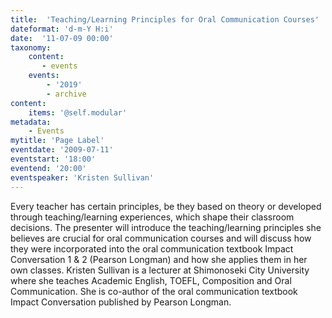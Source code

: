 ```yaml
---
title:  'Teaching/Learning Principles for Oral Communication Courses'
dateformat: 'd-m-Y H:i'
date:  '11-07-09 00:00'
taxonomy:
    content:
       - events
    events:
        - '2019' 
        - archive
content:
    items: '@self.modular'
metadata:
    - Events
mytitle: 'Page Label'
eventdate: '2009-07-11'
eventstart: '18:00'
eventend: '20:00'
eventspeaker: 'Kristen Sullivan'
---
```



Every teacher has certain principles, be they based on theory or developed through teaching/learning experiences, which shape their classroom decisions. The presenter will introduce the teaching/learning principles she believes are crucial for oral communication courses and will discuss how they were incorporated into the oral communication textbook Impact Conversation 1 & 2 (Pearson Longman) and how she applies them in her own classes.
Kristen Sullivan is a lecturer at Shimonoseki City University where she teaches Academic English, TOEFL, Composition and Oral Communication. She is co-author of the oral communication textbook Impact Conversation published by Pearson Longman.

